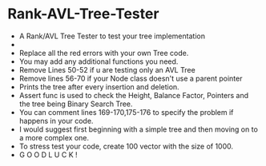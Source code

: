 # Rank-AVL-Tree-Tester
 * A Rank/AVL Tree Tester to test your tree implementation
 *
 * Replace all the red errors with your own Tree code.
 * You may add any additional functions you need.
 * Remove Lines 50-52 if u are testing only an AVL Tree
 * Remove lines 56-70 if your Node class doesn't use a parent pointer
 * Prints the tree after every insertion and deletion.
 * Assert func is used to check the Height, Balance Factor, Pointers and the tree being Binary Search Tree.
 * You can comment lines 169-170,175-176 to specify the problem if happens in your code.
 * I would suggest first beginning with a simple tree and then moving on to a more complex one.
 * To stress test your code, create 100 vector with the size of 1000.
 * G O O D  L U C K !
